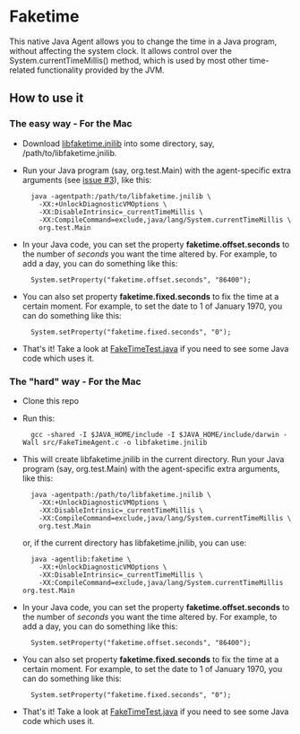 # Faketime

This native Java Agent allows you to change the time in a Java program, without affecting the system clock. It allows control over the System.currentTimeMillis() method, which is used by most other time-related functionality provided by the JVM.

## How to use it

### The easy way - For the Mac

* Download [libfaketime.jnilib](https://github.com/arvindsv/faketime/blob/master/lib/mac/libfaketime.jnilib?raw=true) into some directory, say, /path/to/libfaketime.jnilib.

* Run your Java program (say, org.test.Main) with the agent-specific extra arguments (see [issue #3](https://github.com/arvindsv/faketime/issues/3)), like this:

        java -agentpath:/path/to/libfaketime.jnilib \
          -XX:+UnlockDiagnosticVMOptions \
          -XX:DisableIntrinsic=_currentTimeMillis \
          -XX:CompileCommand=exclude,java/lang/System.currentTimeMillis \
          org.test.Main

* In your Java code, you can set the property **faketime.offset.seconds** to the number of *seconds* you want the time altered by. For example, to add a day, you can do something like this:

        System.setProperty("faketime.offset.seconds", "86400");
        
* You can also set property **faketime.fixed.seconds** to fix the time at a certain moment. For example, to set the date to 1 of January 1970, you can do something like this:

        System.setProperty("faketime.fixed.seconds", "0");
        
* That's it! Take a look at [FakeTimeTest.java](https://github.com/arvindsv/faketime/blob/master/FakeTimeTest.java) if you need to see some Java code which uses it.

### The "hard" way - For the Mac

* Clone this repo

* Run this:

        gcc -shared -I $JAVA_HOME/include -I $JAVA_HOME/include/darwin -Wall src/FakeTimeAgent.c -o libfaketime.jnilib

* This will create libfaketime.jnilib in the current directory. Run your Java program (say, org.test.Main) with the agent-specific extra arguments, like this:

        java -agentpath:/path/to/libfaketime.jnilib \
          -XX:+UnlockDiagnosticVMOptions \
          -XX:DisableIntrinsic=_currentTimeMillis \
          -XX:CompileCommand=exclude,java/lang/System.currentTimeMillis \
          org.test.Main

    or, if the current directory has libfaketime.jnilib, you can use: 

        java -agentlib:faketime \
          -XX:+UnlockDiagnosticVMOptions \
          -XX:DisableIntrinsic=_currentTimeMillis \
          -XX:CompileCommand=exclude,java/lang/System.currentTimeMillis org.test.Main

* In your Java code, you can set the property **faketime.offset.seconds** to the number of *seconds* you want the time altered by. For example, to add a day, you can do something like this:

        System.setProperty("faketime.offset.seconds", "86400");

* You can also set property **faketime.fixed.seconds** to fix the time at a certain moment. For example, to set the date to 1 of January 1970, you can do something like this:

        System.setProperty("faketime.fixed.seconds", "0");

* That's it! Take a look at [FakeTimeTest.java](https://github.com/arvindsv/faketime/blob/master/FakeTimeTest.java) if you need to see some Java code which uses it.

